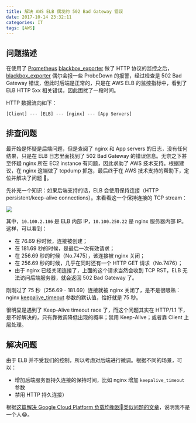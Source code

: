 ```yaml
---
title: 解决 AWS ELB 偶发的 502 Bad Gateway 错误
date: 2017-10-14 23:32:11
categories: IT
tags: [AWS]
---
```


## 问题描述

在使用了 [Prometheus] [blackbox_exporter] 做了 HTTP 协议的监控之后，[blackbox_exporter] 偶尔会报一些 ProbeDown 的报警，经过检查是 502 Bad Gateway 错误，但此时后端是正常的，只是在 AWS ELB 的监控指标中，看到了 ELB HTTP 5xx 相关错误，因此困扰了一段时间。

HTTP 数据流向如下：

```
[Client] --- [ELB] --- [nginx] --- [App Servers]
```

## 排查问题

<!-- more -->

最开始是怀疑是后端问题，但是查阅了 nginx 和 App servers 的日志，没有任何结果，只是在 ELB 日志里面找到了 502 Bad Gateway 的错误信息。无奈之下甚至怀疑 nginx 所在 EC2 instance 有问题，因此求助了 AWS 技术支持。根据建议，在 nginx 这端做了 tcpdump 抓包，最后终于在 AWS 技术支持的帮助下，定位并解决了问题 🎉。

先补充一个知识：如果后端支持的话，ELB 会使用保持连接（HTTP persistent/keep-alive connections）。来看看这一个保持连接的 TCP stream：

![](http://theo-im.qiniudn.com/images/2017-10-14-tcpdump.png)

其中，`10.100.2.186` 是 ELB 内部 IP，`10.100.250.22` 是 nginx 服务器内部 IP。这样，可以看到：

- 在 76.69 秒时候，连接被创建；
- 在 181.69 秒的时候，是最后一次有效请求；
- 在 256.69 秒的时候（No.7475），该连接被 nginx 关闭；
- 在 256.69 秒的时候，几乎在同时还有一个 HTTP GET 请求（No.7476）；
- 由于 nginx 已经关闭连接了，上面的这个请求当然会收到 TCP RST，ELB 无法访问后端服务器，就会返回 502 Bad Gateway 了。

刚刚过了 75 秒（256.69 - 181.69）连接就被 nginx 关闭了，是不是很眼熟：nginx [keepalive_timeout] 参数的默认值，恰好就是 75 秒。

很明显是遇到了 Keep-Alive timeout race 了，而这个问题其实在 HTTP/1.1 下，是不好解决的，只有靠微调降低出现的概率；禁用 Keep-Alive；或者靠 Client 上层处理。

## 解决问题

由于 ELB 并不受我们的控制，所以考虑对后端进行微调。根据不同的场景，可以：

- 增加后端服务器持久连接的保持时间，比如 nginx 增加 `keepalive_timeout` 参数
- 禁用 HTTP 持久连接）

根据[这篇解决 Google Cloud Platform 负载均衡器类似问题的文章](https://blog.percy.io/tuning-nginx-behind-google-cloud-platform-http-s-load-balancer-305982ddb340)，说明我不是一个人😂。

[Prometheus]: https://prometheus.io
[blackbox_exporter]: https://github.com/prometheus/blackbox_exporter
[keepalive_timeout]: http://nginx.org/en/docs/http/ngx_http_core_module.html#keepalive_timeout
